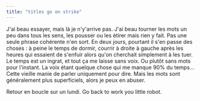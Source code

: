 ```yaml
---
title: "titles go on strike"
---
```


J'ai beau essayer, mais là je n'y'arrive pas. J'ai beau tourner les mots un
peu dans tous les sens, les pousser ou les étirer mais rien y fait. Pas une
seule phrase cohérente n'en sort. En deux jours, pourtant il s'en passe des
choses : à peine le temps de dormir, courrir à droite à gauche après les
heures qui essaient de s'enfuir alors qu'on cherchait simplement à les tuer.
Le temps est un ingrat, et tout ça me laisse sans voix. Ou plutôt sans mots
pour l'instant. La voix étant quelque chose qui me manque 90% du temps...
Cette vieille manie de parler uniquement pour dire. Mais les mots sont
généralement plus superficiels, alors je peux en abuser.

Retour en boucle sur un lundi. Go back to work you little robot.

